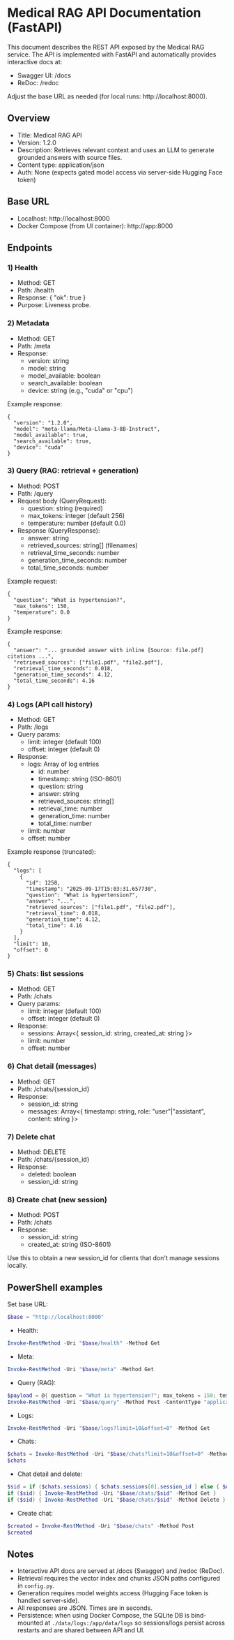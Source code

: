 # Medical RAG API Documentation (FastAPI)

This document describes the REST API exposed by the Medical RAG service. The API is implemented with FastAPI and automatically provides interactive docs at:

- Swagger UI: /docs
- ReDoc: /redoc

Adjust the base URL as needed (for local runs: http://localhost:8000).

## Overview

- Title: Medical RAG API
- Version: 1.2.0
- Description: Retrieves relevant context and uses an LLM to generate grounded answers with source files.
- Content type: application/json
- Auth: None (expects gated model access via server-side Hugging Face token)

## Base URL

- Localhost: http://localhost:8000
- Docker Compose (from UI container): http://app:8000

## Endpoints

### 1) Health

- Method: GET
- Path: /health
- Response: { "ok": true }
- Purpose: Liveness probe.

### 2) Metadata

- Method: GET
- Path: /meta
- Response:
  - version: string
  - model: string
  - model_available: boolean
  - search_available: boolean
  - device: string (e.g., "cuda" or "cpu")

Example response:

```
{
  "version": "1.2.0",
  "model": "meta-llama/Meta-Llama-3-8B-Instruct",
  "model_available": true,
  "search_available": true,
  "device": "cuda"
}
```

### 3) Query (RAG: retrieval + generation)

- Method: POST
- Path: /query
- Request body (QueryRequest):
  - question: string (required)
  - max_tokens: integer (default 256)
  - temperature: number (default 0.0)
- Response (QueryResponse):
  - answer: string
  - retrieved_sources: string[] (filenames)
  - retrieval_time_seconds: number
  - generation_time_seconds: number
  - total_time_seconds: number

Example request:

```
{
  "question": "What is hypertension?",
  "max_tokens": 150,
  "temperature": 0.0
}
```

Example response:

```
{
  "answer": "... grounded answer with inline [Source: file.pdf] citations ...",
  "retrieved_sources": ["file1.pdf", "file2.pdf"],
  "retrieval_time_seconds": 0.018,
  "generation_time_seconds": 4.12,
  "total_time_seconds": 4.16
}
```

### 4) Logs (API call history)

- Method: GET
- Path: /logs
- Query params:
  - limit: integer (default 100)
  - offset: integer (default 0)
- Response:
  - logs: Array of log entries
    - id: number
    - timestamp: string (ISO-8601)
    - question: string
    - answer: string
    - retrieved_sources: string[]
    - retrieval_time: number
    - generation_time: number
    - total_time: number
  - limit: number
  - offset: number

Example response (truncated):

```
{
  "logs": [
    {
      "id": 1258,
      "timestamp": "2025-09-17T15:03:31.657730",
      "question": "What is hypertension?",
      "answer": "...",
      "retrieved_sources": ["file1.pdf", "file2.pdf"],
      "retrieval_time": 0.018,
      "generation_time": 4.12,
      "total_time": 4.16
    }
  ],
  "limit": 10,
  "offset": 0
}
```

### 5) Chats: list sessions

- Method: GET
- Path: /chats
- Query params:
  - limit: integer (default 100)
  - offset: integer (default 0)
- Response:
  - sessions: Array<{ session_id: string, created_at: string }>
  - limit: number
  - offset: number

### 6) Chat detail (messages)

- Method: GET
- Path: /chats/{session_id}
- Response:
  - session_id: string
  - messages: Array<{ timestamp: string, role: "user"|"assistant", content: string }>

### 7) Delete chat

- Method: DELETE
- Path: /chats/{session_id}
- Response:
  - deleted: boolean
  - session_id: string

### 8) Create chat (new session)

- Method: POST
- Path: /chats
- Response:
  - session_id: string
  - created_at: string (ISO-8601)

Use this to obtain a new session_id for clients that don't manage sessions locally.

## PowerShell examples

Set base URL:

```powershell
$base = "http://localhost:8000"
```

- Health:

```powershell
Invoke-RestMethod -Uri "$base/health" -Method Get
```

- Meta:

```powershell
Invoke-RestMethod -Uri "$base/meta" -Method Get
```

- Query (RAG):

```powershell
$payload = @{ question = "What is hypertension?"; max_tokens = 150; temperature = 0.0 }
Invoke-RestMethod -Uri "$base/query" -Method Post -ContentType "application/json" -Body ($payload | ConvertTo-Json -Depth 5)
```

- Logs:

```powershell
Invoke-RestMethod -Uri "$base/logs?limit=10&offset=0" -Method Get
```

- Chats:

```powershell
$chats = Invoke-RestMethod -Uri "$base/chats?limit=10&offset=0" -Method Get
$chats
```

- Chat detail and delete:

```powershell
$sid = if ($chats.sessions) { $chats.sessions[0].session_id } else { $null }
if ($sid) { Invoke-RestMethod -Uri "$base/chats/$sid" -Method Get }
if ($sid) { Invoke-RestMethod -Uri "$base/chats/$sid" -Method Delete }
```

- Create chat:

```powershell
$created = Invoke-RestMethod -Uri "$base/chats" -Method Post
$created
```

## Notes

- Interactive API docs are served at /docs (Swagger) and /redoc (ReDoc).
- Retrieval requires the vector index and chunks JSON paths configured in `config.py`.
- Generation requires model weights access (Hugging Face token is handled server-side).
- All responses are JSON. Times are in seconds.
- Persistence: when using Docker Compose, the SQLite DB is bind-mounted at `./data/logs:/app/data/logs` so sessions/logs persist across restarts and are shared between API and UI.
